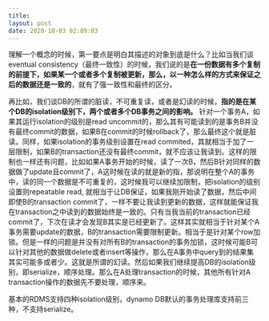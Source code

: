 ```yaml
---
title: 
layout: post
date: 2020-10-03 02:09:03
---
```


理解一个概念的时候，第一要点是明白其描述的对象到底是什么？比如当我们谈eventual consistency（最终一致性）的时候，我们说的是**在一份数据有多个复制的前提下，如果某一个或者多个复制被更新，那么，以一种怎么样的方式来保证之后的数据还是一致的**，就有了强一致性和最终的区分。

再比如，我们谈DB的所谓的脏读，不可重复读，或者是幻读的时候，**指的是在某个DB的isolation级别下，两个或者多个DB事务之间的影响。**    针对一个事务A，如果其运行isolation的级别是read uncommit的，那么其有可能读到的是事务B并没有最终commit的数据，如果B在commit的时候rollback了，那么最终这个就是脏读。同样，如果isolation的事务级别设置在read commited，其就相当于加了一层限制，如果B的transaction还没有最终commit，就不应该让我读到。这样的限制也一样还有问题，比如如果A事务开始的时候，读了一次B，然后B针对同样的数据做了update且commit了，A这时候在读的就是新的指，那说明在整个A的事务中，读的同一个数据是不可重复的，这时候我可以继续加限制，把isolation的级别设置则repeatable read, 就相当于让DB保证，如果我刚开始读了数据，然后中间即使B的transaction commit了，一样不要让我读到更新的数据，这样就能保证我在transaction之中读到的数据始终是一致的。只有当我当前的transaction已经commit了，下次在读才会发现B其实是已经更新了。这样其实就相当于针对某个A事务需要update的数据，B的transaction需要限制更新。相当于是针对某个row加锁。但是一样的问题是并没有对所有B的transaction的事务加锁，这时候可能B可以针对其他的数据做delete或者insert等操作，那么在A事务中query到的结果集其实可能多或者少。这就是所谓的幻读。然后如果我们继续提高DB的isolation级别，即serialize，顺序处理。那么在A处理transaction的时候，其他所有针对A transaction操作的数据先不要处理，顺序来。

基本的RDMS支持四种isolation级别，dynamo DB默认的事务处理库支持前三种，不支持serialize。